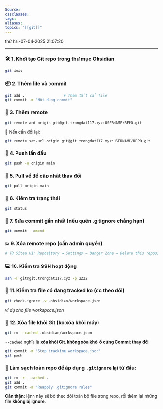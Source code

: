 ```yaml
---
Source: 
cssclasses: 
tags: 
aliases: 
topics: "[[git]]"
---
```

thứ hai-07-04-2025  21:07:20

---
### 🛠️ **1. Khởi tạo Git repo trong thư mục Obsidian**
```bash
git init
```
### 📦 **2. Thêm file và commit**
```bash
git add .                  # Thêm tất cả file
git commit -m "Nội dung commit"
```
### 🔗 **3. Thêm remote**
```bash
git remote add origin git@git.trongdat117.xyz:USERNAME/REPO.git
```
🔁 Nếu cần đổi lại:
```bash
git remote set-url origin git@git.trongdat117.xyz:USERNAME/REPO.git
```
### 🚀 **4. Push lần đầu**
```bash
git push -u origin main
```
### 🔄 **5. Pull về để cập nhật thay đổi**
```bash
git pull origin main
```
### 👀 **6. Kiểm tra trạng thái**
```bash
git status
```
### 📝 **7. Sửa commit gần nhất (nếu quên .gitignore chẳng hạn)**
```bash
git commit --amend
```
### 💥 **9. Xóa remote repo (cần admin quyền)**
```bash
# Từ Gitea UI: Repository → Settings → Danger Zone → Delete this repository
```
### 💻 **10. Kiểm tra SSH hoạt động**
```bash
ssh -T git@git.trongdat117.xyz -p 2222
```
### 📝 **11. Kiểm tra file có đang tracked ko (dc theo dõi)**
```bash
git check-ignore -v .obsidian/workspace.json
```
*ví dụ cho file workspace.json*
### 📝 **12. Xóa file khỏi Git (ko xóa khỏi máy)**
```bash
git rm --cached .obsidian/workspace.json
```
`--cached` nghĩa là **xóa khỏi Git, không xóa khỏi ổ cứng**
**Commit thay đổi**
```bash
git commit -m "Stop tracking workspace.json"
git push
```
### 🔁 **Làm sạch toàn repo để áp dụng `.gitignore` lại từ đầu:**
```bash
git rm -r --cached .
git add .
git commit -m "Reapply .gitignore rules"
```
**Cẩn thận:** lệnh này sẽ bỏ theo dõi toàn bộ file trong repo, rồi thêm lại những file **không bị ignore**.
